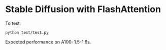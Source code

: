 # Stable Diffusion with FlashAttention

To test:
```
python test/test.py
```

Expected performance on A100: 1.5-1.6s.
